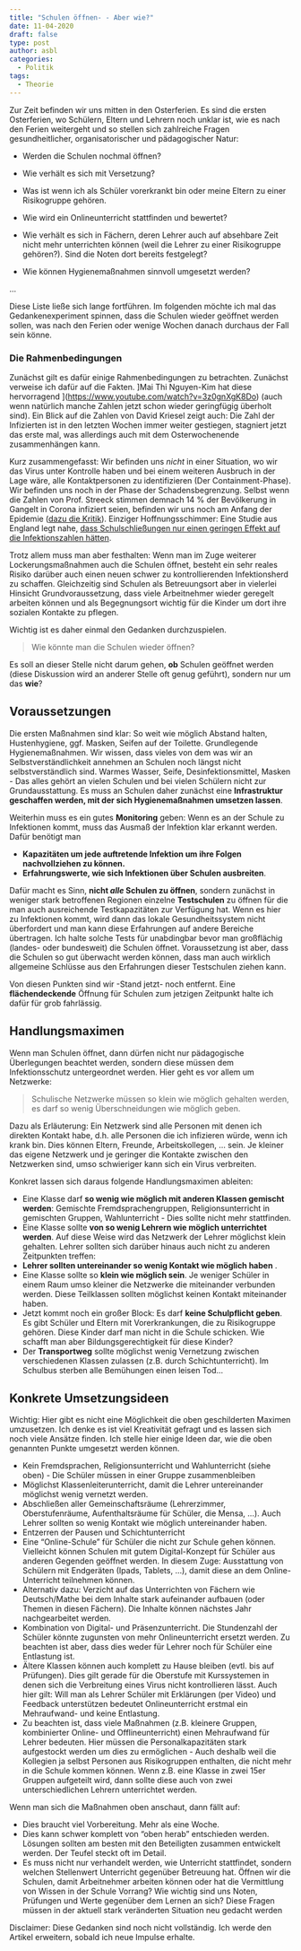 ```yaml
---
title: "Schulen öffnen- - Aber wie?"
date: 11-04-2020
draft: false
type: post
author: asbl
categories:
  - Politik
tags:
  - Theorie
---
```


Zur Zeit befinden wir uns mitten in den Osterferien. Es sind die ersten Osterferien, wo Schülern, Eltern und Lehrern noch unklar ist, wie es nach den Ferien weitergeht und so stellen sich zahlreiche Fragen gesundheitlicher, organisatorischer und pädagogischer Natur:

  * Werden die Schulen nochmal öffnen?

  * Wie verhält es sich mit Versetzung?

  * Was ist wenn ich als Schüler vorerkrankt bin oder meine Eltern zu einer Risikogruppe gehören.

  * Wie wird ein Onlineunterricht stattfinden und bewertet?

  * Wie verhält es sich in Fächern, deren Lehrer auch auf absehbare Zeit nicht mehr unterrichten können (weil die Lehrer zu einer Risikogruppe gehören?). Sind die Noten dort bereits festgelegt?

  * Wie können Hygienemaßnahmen sinnvoll umgesetzt werden?

...

Diese Liste ließe sich lange fortführen. Im folgenden möchte ich mal das Gedankenexperiment spinnen, dass die Schulen wieder geöffnet werden sollen, was nach den Ferien oder wenige Wochen danach durchaus der Fall sein könne. 

### Die Rahmenbedingungen

Zunächst gilt es dafür einige Rahmenbedingungen zu betrachten. Zunächst verweise ich dafür auf die Fakten. ]Mai Thi Nguyen-Kim hat diese hervorragend ](https://www.youtube.com/watch?v=3z0gnXgK8Do) (auch wenn natürlich manche Zahlen jetzt schon wieder geringfügig überholt sind). Ein Blick auf die Zahlen von David Kriesel zeigt auch: Die Zahl der Infizierten ist in den letzten Wochen immer weiter gestiegen, stagniert jetzt das erste mal, was allerdings auch mit dem Osterwochenende zusammenhängen kann. 

Kurz zusammengefasst: Wir befinden uns *nicht* in einer Situation, wo wir das Virus unter Kontrolle haben und bei einem weiteren Ausbruch in der Lage wäre, alle Kontaktpersonen zu identifizieren (Der Containment-Phase). Wir befinden uns noch in der Phase der Schadensbegrenzung. Selbst wenn die Zahlen von Prof. Streeck stimmen demnach 14 % der Bevölkerung in Gangelt in Corona infiziert seien, befinden wir uns noch am Anfang der Epidemie ([dazu die Kritik](https://www.zeit.de/politik/deutschland/2020-04/heinsberg-studie-hendrik-streeck-storymachine-armin-laschet)). Einziger Hoffnungsschimmer: Eine Studie aus England legt nahe, [dass Schulschließungen nur einen geringen Effekt auf die Infektionszahlen hätten](https://www.thelancet.com/journals/lanchi/article/PIIS2352-4642(20)30095-X/fulltext).

Trotz allem muss man aber festhalten: Wenn man im Zuge weiterer Lockerungsmaßnahmen auch die Schulen öffnet, besteht ein sehr reales Risiko darüber auch einen neuen schwer zu kontrollierenden Infektionsherd zu schaffen. Gleichzeitig sind Schulen als Betreuungsort aber in vielerlei Hinsicht Grundvoraussetzung, dass viele Arbeitnehmer wieder geregelt arbeiten können und als Begegnungsort wichtig für die Kinder um dort ihre sozialen Kontakte zu pflegen. 

Wichtig ist es daher einmal den Gedanken durchzuspielen.

 > Wie könnte man die Schulen wieder öffnen?

Es soll an dieser Stelle nicht darum gehen, **ob** Schulen geöffnet werden (diese Diskussion wird an anderer Stelle oft genug geführt), sondern nur um das **wie**?

## Voraussetzungen

Die ersten Maßnahmen sind klar: So weit wie möglich Abstand halten, Hustenhygiene, ggf. Masken, Seifen auf der Toilette. Grundlegende Hygienemaßnahmen. Wir wissen, dass vieles von dem was wir an Selbstverständlichkeit annehmen an Schulen noch längst nicht selbstverständlich sind. Warmes Wasser, Seife, Desinfektionsmittel, Masken - Das alles gehört an vielen Schulen und bei vielen Schülern nicht zur Grundausstattung. Es muss an Schulen daher zunächst eine **Infrastruktur geschaffen werden, mit der sich Hygienemaßnahmen umsetzen lassen**.

Weiterhin muss es ein gutes **Monitoring** geben: Wenn es an der Schule zu Infektionen kommt, muss das Ausmaß der Infektion klar erkannt werden. Dafür benötigt man 

- **Kapazitäten um jede auftretende Infektion um ihre Folgen nachvollziehen zu können.**
- **Erfahrungswerte, wie sich Infektionen über Schulen ausbreiten**. 

Dafür macht es Sinn, **nicht *alle* Schulen zu öffnen**, sondern zunächst in weniger stark betroffenen Regionen einzelne **Testschulen** zu öffnen für die man auch ausreichende Testkapazitäten zur Verfügung hat. Wenn es hier zu Infektionen kommt, wird dann das lokale Gesundheitssystem nicht überfordert und man kann diese Erfahrungen auf andere Bereiche übertragen. Ich halte solche Tests für unabdingbar bevor man großflächig (landes- oder bundesweit) die Schulen öffnet. Voraussetzung ist aber, dass die Schulen so gut überwacht werden können, dass man auch wirklich allgemeine Schlüsse aus den Erfahrungen dieser Testschulen ziehen kann.

Von diesen Punkten sind wir -Stand jetzt- noch entfernt. Eine **flächendeckende** Öffnung für Schulen zum jetzigen Zeitpunkt halte ich dafür für grob fahrlässig.

## Handlungsmaximen

Wenn man Schulen öffnet, dann dürfen nicht nur pädagogische Überlegungen beachtet werden, sondern diese müssen dem Infektionsschutz untergeordnet werden. Hier geht es vor allem um Netzwerke:

> Schulische Netzwerke müssen so klein wie möglich gehalten werden, es darf so wenig Überschneidungen wie möglich geben.

Dazu als Erläuterung: Ein Netzwerk sind alle Personen mit denen ich direkten Kontakt habe, d.h. alle Personen die ich infizieren würde, wenn ich krank bin. Dies können Eltern, Freunde, Arbeitskollegen, … sein. Je kleiner das eigene Netzwerk und je geringer die Kontakte zwischen den Netzwerken sind, umso schwieriger kann sich ein Virus verbreiten.

Konkret lassen sich daraus folgende Handlungsmaximen ableiten:


* Eine Klasse darf **so wenig wie möglich mit anderen Klassen gemischt werden**: Gemischte Fremdsprachengruppen, Religionsunterricht in gemischten Gruppen, Wahlunterricht - Dies sollte nicht mehr stattfinden.
* Eine Klasse sollte **von so wenig Lehrern wie möglich unterrichtet werden**. Auf diese Weise wird das Netzwerk der Lehrer möglichst klein gehalten. Lehrer sollten sich darüber hinaus auch nicht zu anderen Zeitpunkten treffen: 
* **Lehrer sollten untereinander so wenig Kontakt wie möglich haben** .
* Eine Klasse sollte so **klein wie möglich sein**. Je weniger Schüler in einem Raum umso kleiner die Netzwerke die miteinander verbunden werden. Diese Teilklassen sollten möglichst keinen Kontakt miteinander haben.
* Jetzt kommt noch ein großer Block: Es darf **keine Schulpflicht geben**. Es gibt Schüler und Eltern mit Vorerkrankungen, die zu Risikogruppe gehören. Diese Kinder darf man nicht in die Schule schicken. Wie schafft man aber Bildungsgerechtigkeit für diese Kinder?
* Der **Transportweg** sollte möglichst wenig Vernetzung zwischen verschiedenen Klassen zulassen (z.B. durch Schichtunterricht). Im Schulbus sterben alle Bemühungen einen leisen Tod…

## Konkrete Umsetzungsideen

Wichtig: Hier gibt es nicht eine Möglichkeit die oben geschilderten Maximen umzusetzen. Ich denke es ist viel Kreativität gefragt und es lassen sich noch viele Ansätze finden. Ich stelle hier einige Ideen dar, wie die oben genannten Punkte umgesetzt werden können.

* Kein Fremdsprachen, Religionsunterricht und Wahlunterricht (siehe oben) - Die Schüler müssen in einer Gruppe zusammenbleiben
* Möglichst Klassenleiterunterricht, damit die Lehrer untereinander möglichst wenig vernetzt werden.
* Abschließen aller Gemeinschaftsräume (Lehrerzimmer, Oberstufenräume, Aufenthaltsräume für Schüler, die Mensa, …). Auch Lehrer sollten so wenig Kontakt wie möglich untereinander haben.
* Entzerren der Pausen und Schichtunterricht
* Eine “Online-Schule” für Schüler die nicht zur Schule gehen können. Vielleicht können Schulen mit gutem Digital-Konzept für Schüler aus anderen Gegenden geöffnet werden. In diesem Zuge: Ausstattung von Schülern mit Endgeräten (Ipads, Tablets, …), damit diese an dem Online-Unterricht teilnehmen können.
* Alternativ dazu: Verzicht auf das Unterrichten von Fächern wie Deutsch/Mathe bei dem Inhalte stark aufeinander aufbauen (oder Themen in diesen Fächern). Die Inhalte können nächstes Jahr nachgearbeitet werden.
* Kombination von Digital- und Präsenzunterricht. Die Stundenzahl der Schüler könnte zugunsten von mehr Onlineunterricht ersetzt werden. Zu beachten ist aber, dass dies weder für Lehrer noch für Schüler eine Entlastung ist. 
* Ältere Klassen können auch komplett zu Hause bleiben (evtl. bis auf Prüfungen). Dies gilt gerade für die Oberstufe mit Kurssystemen in denen sich die Verbreitung eines Virus nicht kontrollieren lässt. Auch hier gilt: Will man als Lehrer Schüler mit Erklärungen (per Video) und Feedback unterstützen bedeutet Onlineunterricht erstmal ein Mehraufwand- und keine Entlastung.
* Zu beachten ist, dass viele Maßnahmen (z.B. kleinere Gruppen, kombinierter Online- und Offlineunterricht) einen Mehraufwand für Lehrer bedeuten. Hier müssen die Personalkapazitäten stark aufgestockt werden um dies zu ermöglichen - Auch deshalb weil die Kollegien ja selbst Personen aus Risikogruppen enthalten, die nicht mehr in die Schule kommen können. Wenn z.B. eine Klasse in zwei 15er Gruppen aufgeteilt wird, dann sollte diese auch von zwei unterschiedlichen Lehrern unterrichtet werden.

Wenn man sich die Maßnahmen oben anschaut, dann fällt auf: 

* Dies braucht viel Vorbereitung. Mehr als eine Woche.
* Dies kann schwer komplett von “oben herab” entschieden werden. Lösungen sollten am besten mit den Beteiligten zusammen entwickelt werden. Der Teufel steckt oft im Detail.
* Es muss nicht nur verhandelt werden, wie Unterricht stattfindet, sondern welchen Stellenwert Unterricht gegenüber Betreuung hat. Öffnen wir die Schulen, damit Arbeitnehmer arbeiten können oder hat die Vermittlung von Wissen in der Schule Vorrang? Wie wichtig  sind uns Noten, Prüfungen und  Werte gegenüber dem Lernen an sich? Diese Fragen müssen in der aktuell stark veränderten Situation neu gedacht werden

Disclaimer: Diese Gedanken sind noch nicht vollständig. Ich werde den Artikel erweitern, sobald ich neue Impulse erhalte.